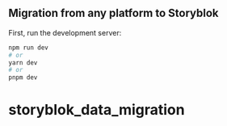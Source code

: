
## Migration from any platform to Storyblok 

First, run the development server:

```bash
npm run dev
# or
yarn dev
# or
pnpm dev
```

# storyblok_data_migration
